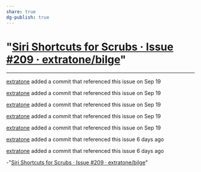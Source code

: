 ```yaml
---
share: true
dg-publish: true
---
```

# "[Siri Shortcuts for Scrubs · Issue #209 · extratone/bilge]()" 
***
[extratone](/extratone) added a commit that referenced this issue  on Sep 19

[extratone](/extratone) added a commit that referenced this issue  on Sep 19

[extratone](/extratone) added a commit that referenced this issue  on Sep 19

[extratone](/extratone) added a commit that referenced this issue  on Sep 19

[extratone](/extratone) added a commit that referenced this issue  on Sep 19

[extratone](/extratone) added a commit that referenced this issue  6 days ago

[extratone](/extratone) added a commit that referenced this issue  6 days ago

-"[Siri Shortcuts for Scrubs · Issue #209 · extratone/bilge](https://github.com/extratone/bilge/issues/209)"